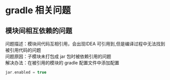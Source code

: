 # gradle 相关问题

## 模块间相互依赖的问题

问题描述：模块间代码互相引用，会出现IDEA 可引用到,但是编译过程中无法找到被引用代码的问题   
问题原因：子模块未打包成 jar 包时被依赖引用的问题   
解决办法：在被引用的模块的 gradle 配置文件中添加配置

```groovy
jar.enabled = true
```